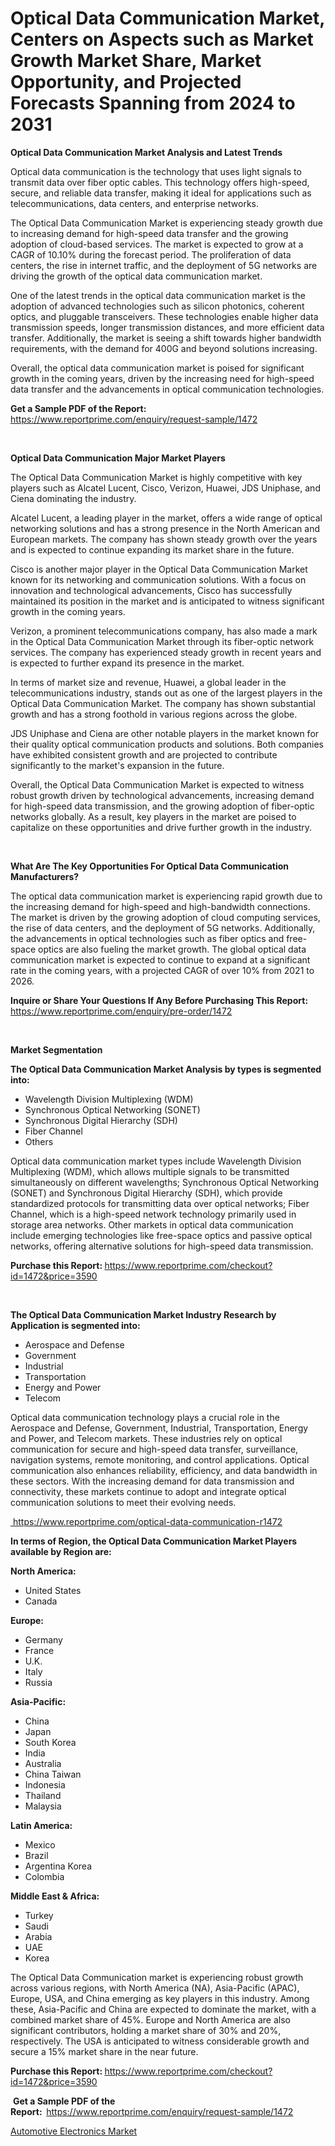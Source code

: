 <p><h1>Optical Data Communication Market, Centers on Aspects such as Market Growth Market Share, Market Opportunity, and Projected Forecasts Spanning from 2024 to 2031</h1></p><p><strong>Optical Data Communication Market Analysis and Latest Trends</strong></p>
<p><p>Optical data communication is the technology that uses light signals to transmit data over fiber optic cables. This technology offers high-speed, secure, and reliable data transfer, making it ideal for applications such as telecommunications, data centers, and enterprise networks.</p><p>The Optical Data Communication Market is experiencing steady growth due to increasing demand for high-speed data transfer and the growing adoption of cloud-based services. The market is expected to grow at a CAGR of 10.10% during the forecast period. The proliferation of data centers, the rise in internet traffic, and the deployment of 5G networks are driving the growth of the optical data communication market.</p><p>One of the latest trends in the optical data communication market is the adoption of advanced technologies such as silicon photonics, coherent optics, and pluggable transceivers. These technologies enable higher data transmission speeds, longer transmission distances, and more efficient data transfer. Additionally, the market is seeing a shift towards higher bandwidth requirements, with the demand for 400G and beyond solutions increasing.</p><p>Overall, the optical data communication market is poised for significant growth in the coming years, driven by the increasing need for high-speed data transfer and the advancements in optical communication technologies.</p></p>
<p><strong>Get a Sample PDF of the Report:&nbsp;</strong> <a href="https://www.reportprime.com/enquiry/request-sample/1472">https://www.reportprime.com/enquiry/request-sample/1472</a></p>
<p>&nbsp;</p>
<p><strong>Optical Data Communication Major Market Players</strong></p>
<p><p>The Optical Data Communication Market is highly competitive with key players such as Alcatel Lucent, Cisco, Verizon, Huawei, JDS Uniphase, and Ciena dominating the industry. </p><p>Alcatel Lucent, a leading player in the market, offers a wide range of optical networking solutions and has a strong presence in the North American and European markets. The company has shown steady growth over the years and is expected to continue expanding its market share in the future.</p><p>Cisco is another major player in the Optical Data Communication Market known for its networking and communication solutions. With a focus on innovation and technological advancements, Cisco has successfully maintained its position in the market and is anticipated to witness significant growth in the coming years.</p><p>Verizon, a prominent telecommunications company, has also made a mark in the Optical Data Communication Market through its fiber-optic network services. The company has experienced steady growth in recent years and is expected to further expand its presence in the market.</p><p>In terms of market size and revenue, Huawei, a global leader in the telecommunications industry, stands out as one of the largest players in the Optical Data Communication Market. The company has shown substantial growth and has a strong foothold in various regions across the globe.</p><p>JDS Uniphase and Ciena are other notable players in the market known for their quality optical communication products and solutions. Both companies have exhibited consistent growth and are projected to contribute significantly to the market's expansion in the future.</p><p>Overall, the Optical Data Communication Market is expected to witness robust growth driven by technological advancements, increasing demand for high-speed data transmission, and the growing adoption of fiber-optic networks globally. As a result, key players in the market are poised to capitalize on these opportunities and drive further growth in the industry.</p></p>
<p>&nbsp;</p>
<p><strong>What Are The Key Opportunities For Optical Data Communication Manufacturers?</strong></p>
<p><p>The optical data communication market is experiencing rapid growth due to the increasing demand for high-speed and high-bandwidth connections. The market is driven by the growing adoption of cloud computing services, the rise of data centers, and the deployment of 5G networks. Additionally, the advancements in optical technologies such as fiber optics and free-space optics are also fueling the market growth. The global optical data communication market is expected to continue to expand at a significant rate in the coming years, with a projected CAGR of over 10% from 2021 to 2026.</p></p>
<p><strong>Inquire or Share Your Questions If Any Before Purchasing This Report:</strong> <a href="https://www.reportprime.com/enquiry/pre-order/1472">https://www.reportprime.com/enquiry/pre-order/1472</a></p>
<p>&nbsp;</p>
<p><strong>Market Segmentation</strong></p>
<p><strong>The Optical Data Communication Market Analysis by types is segmented into:</strong></p>
<p><ul><li>Wavelength Division Multiplexing (WDM)</li><li>Synchronous Optical Networking (SONET)</li><li>Synchronous Digital Hierarchy (SDH)</li><li>Fiber Channel</li><li>Others</li></ul></p>
<p><p>Optical data communication market types include Wavelength Division Multiplexing (WDM), which allows multiple signals to be transmitted simultaneously on different wavelengths; Synchronous Optical Networking (SONET) and Synchronous Digital Hierarchy (SDH), which provide standardized protocols for transmitting data over optical networks; Fiber Channel, which is a high-speed network technology primarily used in storage area networks. Other markets in optical data communication include emerging technologies like free-space optics and passive optical networks, offering alternative solutions for high-speed data transmission.</p></p>
<p><strong>Purchase this Report:&nbsp;</strong><a href="https://www.reportprime.com/checkout?id=1472&price=3590">https://www.reportprime.com/checkout?id=1472&price=3590</a></p>
<p>&nbsp;</p>
<p><strong>The Optical Data Communication Market Industry Research by Application is segmented into:</strong></p>
<p><ul><li>Aerospace and Defense</li><li>Government</li><li>Industrial</li><li>Transportation</li><li>Energy and Power</li><li>Telecom</li></ul></p>
<p><p>Optical data communication technology plays a crucial role in the Aerospace and Defense, Government, Industrial, Transportation, Energy and Power, and Telecom markets. These industries rely on optical communication for secure and high-speed data transfer, surveillance, navigation systems, remote monitoring, and control applications. Optical communication also enhances reliability, efficiency, and data bandwidth in these sectors. With the increasing demand for data transmission and connectivity, these markets continue to adopt and integrate optical communication solutions to meet their evolving needs.</p></p>
<p><a href="https://www.reportprime.com/optical-data-communication-r1472">&nbsp;https://www.reportprime.com/optical-data-communication-r1472</a></p>
<p><strong>In terms of Region, the Optical Data Communication Market Players available by Region are:</strong></p>
<p>
    <p> <strong> North America: </strong>
        <ul>
            <li>United States</li>
            <li>Canada</li>
        </ul>
        </p> 
    <p> <strong> Europe: </strong>
        <ul>
            <li>Germany</li>
            <li>France</li>
            <li>U.K.</li>
            <li>Italy</li>
            <li>Russia</li>
        </ul>
        </p> 
    <p> <strong> Asia-Pacific: </strong>
        <ul>
            <li>China</li>
            <li>Japan</li>
            <li>South Korea</li>
            <li>India</li>
            <li>Australia</li>
            <li>China Taiwan</li>
            <li>Indonesia</li>
            <li>Thailand</li>
            <li>Malaysia</li>
        </ul>
        </p> 
    <p> <strong> Latin America: </strong>
        <ul>
            <li>Mexico</li>
            <li>Brazil</li>
            <li>Argentina Korea</li>
            <li>Colombia</li>
        </ul>
        </p> 
    <p> <strong> Middle East & Africa: </strong>
        <ul>
            <li>Turkey</li>
            <li>Saudi</li>
            <li>Arabia</li>
            <li>UAE</li>
            <li>Korea</li>
        </ul>
    </p>
    </p>
<p><p>The Optical Data Communication market is experiencing robust growth across various regions, with North America (NA), Asia-Pacific (APAC), Europe, USA, and China emerging as key players in this industry. Among these, Asia-Pacific and China are expected to dominate the market, with a combined market share of 45%. Europe and North America are also significant contributors, holding a market share of 30% and 20%, respectively. The USA is anticipated to witness considerable growth and secure a 15% market share in the near future.</p></p>
<p><strong>Purchase this Report: </strong><a href="https://www.reportprime.com/checkout?id=1472&price=3590">https://www.reportprime.com/checkout?id=1472&price=3590</a></p>
<p>&nbsp;<strong>Get a Sample PDF of the Report:&nbsp;&nbsp;</strong><a href="https://www.reportprime.com/enquiry/request-sample/1472">https://www.reportprime.com/enquiry/request-sample/1472</a></p>
<p><strong></strong></p>
<p><p><a href="https://github.com/mahnoor2003/Market-Research-Report-List-6/blob/main/automotive-electronics-market.md">Automotive Electronics Market</a></p></p>